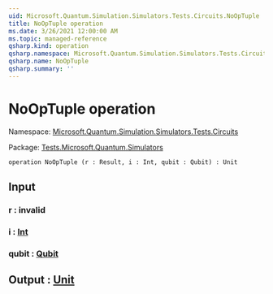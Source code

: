 ```yaml
---
uid: Microsoft.Quantum.Simulation.Simulators.Tests.Circuits.NoOpTuple
title: NoOpTuple operation
ms.date: 3/26/2021 12:00:00 AM
ms.topic: managed-reference
qsharp.kind: operation
qsharp.namespace: Microsoft.Quantum.Simulation.Simulators.Tests.Circuits
qsharp.name: NoOpTuple
qsharp.summary: ''
---
```


# NoOpTuple operation

Namespace: [Microsoft.Quantum.Simulation.Simulators.Tests.Circuits](xref:Microsoft.Quantum.Simulation.Simulators.Tests.Circuits)

Package: [Tests.Microsoft.Quantum.Simulators](https://nuget.org/packages/Tests.Microsoft.Quantum.Simulators)




```qsharp
operation NoOpTuple (r : Result, i : Int, qubit : Qubit) : Unit
```


## Input

### r : __invalid<Result>__




### i : [Int](xref:microsoft.quantum.lang-ref.int)




### qubit : [Qubit](xref:microsoft.quantum.lang-ref.qubit)





## Output : [Unit](xref:microsoft.quantum.lang-ref.unit)


